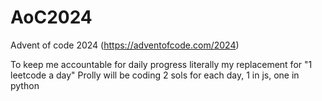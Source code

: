# AoC2024
Advent of code 2024 (https://adventofcode.com/2024)

To keep me accountable for daily progress
literally my replacement for "1 leetcode a day"
Prolly will be coding 2 sols for each day, 1 in js, one in python
